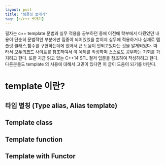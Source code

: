 ```yaml
---
layout: post
title: "템플릿 뽀개기"
tag: [c/c++ 뽀개기]
---
```

필자는 c++ template 문법과 실무 적용을 공부하던 중에 이전에 학부에서 다뤘었던 내용이 단순히 문법적인 부분에만 집중이 되어있었을 뿐이지 실무에 적용하거나 실제로 탬플릿 클래스,함수를 구현하는데에 있어서 큰 도움이 안되고있다는 것을 알게되었다. 따라서 [모두의코드](https://www.modoocode.com/219) 사이트를 참조하여서 이 예제를 작성하며 스스로도 공부하는 기회를 가지려고 한다. 또한 지금 읽고 있는 C++14 STL 철저 입문을 참조하여 작성하려고 한다.
다른분들도 template 의 사용에 대해서 고민이 있다면 이 글이 도움이 되기를 바란다.

# template 이란?

## 타입 별칭 (Type alias, Alias template)

## Template class

## Template function

## Template with Functor
